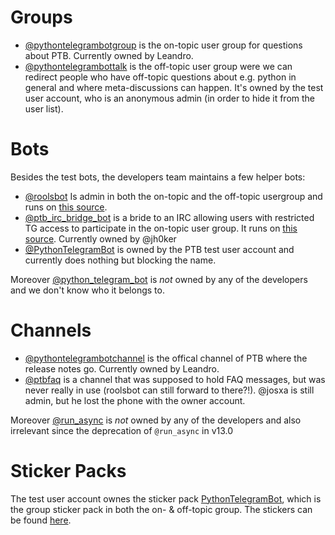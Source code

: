 # Groups

* [@pythontelegrambotgroup](https://t.me/pythontelegrambotgroup) is the on-topic user group for questions about PTB. Currently owned by Leandro.
* [@pythontelegrambottalk](https://t.me/pythontelegrambottalk) is the off-topic user group were we can redirect people who have off-topic questions about e.g. python in general and where meta-discussions can happen. It's owned by the test user account, who is an anonymous admin (in order to hide it from the user list).

# Bots
Besides the test bots, the developers team maintains a few helper bots:

* [@roolsbot](https://t.me/roolsbot) Is admin in both the on-topic and the off-topic usergroup and runs on [this source](https://github.com/python-telegram-bot/rules-bot).
* [@ptb_irc_bridge_bot](https://t.me/ptb_irc_bridge_bot) is a bride to an IRC allowing users with restricted TG access to participate in the on-topic user group. It runs on [this source](https://github.com/FruitieX/teleirc). Currently owned by @jh0ker
* [@PythonTelegramBot](https://t.me/PythonTelegramBot) is owned by the PTB test user account and currently does nothing but blocking the name.

Moreover [@python_telegram_bot](https://t.me/python_telegram_bot) is *not* owned by any of the developers and we don't know who it belongs to.

# Channels

* [@pythontelegrambotchannel](https://t.me/pythontelegrambotchannel) is the offical channel of PTB where the release notes go. Currently owned by Leandro.
* [@ptbfaq](https://t.me/PTBFaq) is a channel that was supposed to hold FAQ messages, but was never really in use (roolsbot can still forward to there?!). @josxa is still admin, but he lost the phone with the owner account.

Moreover [@run_async](https://t.me/run_async) is *not* owned by any of the developers and also irrelevant since the deprecation of `@run_async` in v13.0

# Sticker Packs

The test user account ownes the sticker pack [PythonTelegramBot](https://t.me/addstickers/PythonTelegramBot), which is the group sticker pack in both the on- & off-topic group. The stickers can be found [here](https://github.com/python-telegram-bot/logos/tree/master/sticker-pack).
